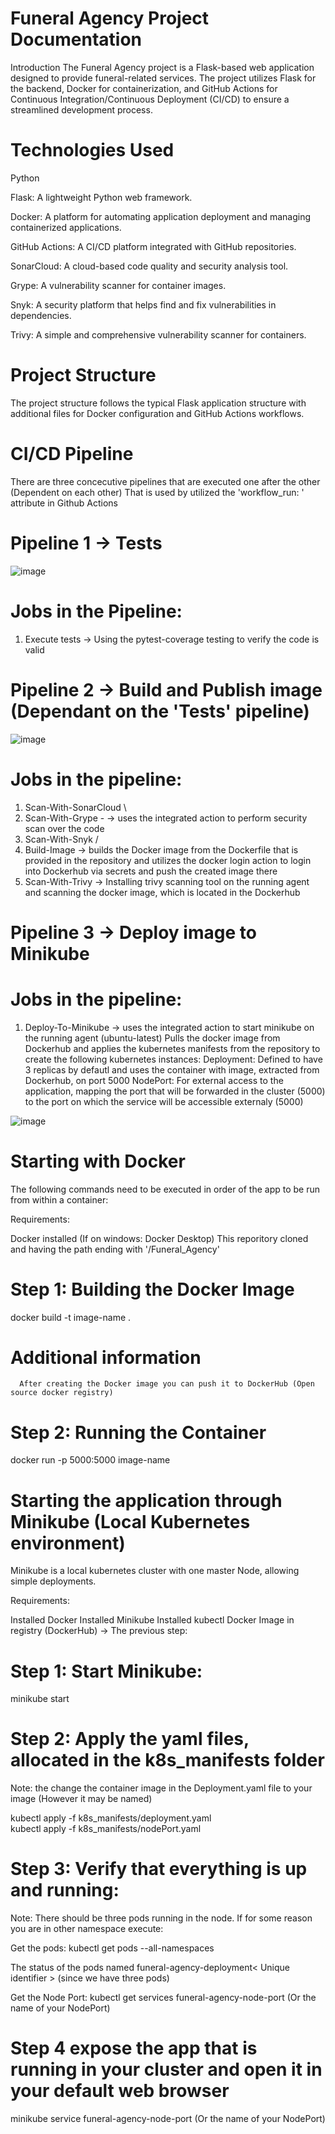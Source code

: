 # Funeral Agency Project Documentation
Introduction
The Funeral Agency project is a Flask-based web application designed to provide funeral-related services. The project utilizes Flask for the backend, Docker for containerization, and GitHub Actions for Continuous Integration/Continuous Deployment (CI/CD) to ensure a streamlined development process.

# Technologies Used
Python 

Flask: A lightweight Python web framework.

Docker: A platform for automating application deployment and managing containerized applications.

GitHub Actions: A CI/CD platform integrated with GitHub repositories.

SonarCloud: A cloud-based code quality and security analysis tool.

Grype: A vulnerability scanner for container images.

Snyk: A security platform that helps find and fix vulnerabilities in dependencies.

Trivy: A simple and comprehensive vulnerability scanner for containers.

# Project Structure
The project structure follows the typical Flask application structure with additional files for Docker configuration and GitHub Actions workflows.

# CI/CD Pipeline

There are three concecutive pipelines that are executed one after the other (Dependent on each other)
That is used by utilized the 'workflow_run: ' attribute in Github Actions
# Pipeline 1 ->  Tests


![image](https://github.com/AtanasAtanasov2001/Funeral_Agency/assets/73695057/57c5c641-3452-413e-9399-831b4d444664)

# Jobs in the Pipeline:
  1. Execute tests -> Using the pytest-coverage testing to verify the code is valid

# Pipeline 2 -> Build and Publish image (Dependant on the 'Tests' pipeline)


![image](https://github.com/AtanasAtanasov2001/Funeral_Agency/assets/73695057/7b7ec093-5dc6-4f15-8251-f90c27d0e517)

# Jobs in the pipeline:
  1. Scan-With-SonarCloud \
  2. Scan-With-Grype       - -> uses the integrated action to perform security scan over the code
  3. Scan-With-Snyk       /
  4. Build-Image -> builds the Docker image from the Dockerfile that is provided in the repository and utilizes the docker login action to login into Dockerhub via secrets and push the created image there
  5. Scan-With-Trivy -> Installing trivy scanning tool on the running agent and scanning the docker image, which is located in the Dockerhub
     

# Pipeline 3 -> Deploy image to Minikube
# Jobs in the pipeline:
  1. Deploy-To-Minikube -> uses the integrated action to start minikube on the running agent (ubuntu-latest)
                          Pulls the docker image from Dockerhub and applies the kubernetes manifests from the repository to create the following kubernetes instances:
 Deployment: Defined to have 3 replicas by defautl and uses the container with image, extracted from Dockerhub, on port 5000
 NodePort: For external access to the application, mapping the port that will be forwarded in the cluster (5000) to the port on which the service will be accessible externaly (5000) 

![image](https://github.com/AtanasAtanasov2001/Funeral_Agency/assets/73695057/a3078330-946e-4afe-8823-c446f25e4a69)



# Starting with Docker

The following commands need to be executed in order of the app to be run from within a container:

Requirements:

Docker installed (If on windows: Docker Desktop)
This reporitory cloned and having the path ending with '/Funeral_Agency'

# Step 1: Building the Docker Image
docker build -t image-name .
  # Additional information
      After creating the Docker image you can push it to DockerHub (Open source docker registry)

# Step 2: Running the Container
docker run -p 5000:5000 image-name

# Starting the application through Minikube (Local Kubernetes environment)

Minikube is a local kubernetes cluster with one master Node, allowing simple deployments.

Requirements:

Installed Docker
Installed Minikube
Installed kubectl
Docker Image in registry (DockerHub) -> The previous step:

# Step 1: Start Minikube:
minikube start

# Step 2: Apply the yaml files, allocated in the k8s_manifests folder
Note: the change the container image in the Deployment.yaml file to your image (However it may be named)


kubectl apply -f k8s_manifests/deployment.yaml  
kubectl apply -f k8s_manifests/nodePort.yaml

# Step 3: Verify that everything is up and running:
Note: There should be three pods running in the node. If for some reason you are in other namespace execute:

Get the pods:
kubectl get pods --all-namespaces

The status of the pods named funeral-agency-deployment< Unique identifier > (since we have three pods)

Get the Node Port:
kubectl get services funeral-agency-node-port    (Or the name of your NodePort)

# Step 4 expose the app that is running in your cluster and open it in your default web browser

minikube service funeral-agency-node-port    (Or the name of your NodePort)
